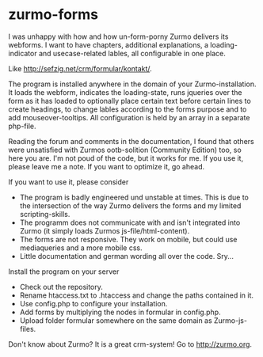 zurmo-forms
===========

I was unhappy with how and how un-form-porny Zurmo delivers its webforms. I want to have chapters, additional explanations, a loading-indicator and usecase-related lables, all configurable in one place. 

Like http://sefzig.net/crm/formular/kontakt/. 

The program is installed anywhere in the domain of your Zurmo-installation. It loads the webform, indicates the loading-state, runs jqueries over the form as it has loaded to optionally place certain text before certain lines to create headings, to change lables according to the forms purpose and to add mouseover-tooltips. All configuration is held by an array in a separate php-file.

Reading the forum and comments in the documentation, I found that others were unsatisfied with Zurmos ootb-solition (Community Edition) too, so here you are. I'm not poud of the code, but it works for me. If you use it, please leave me a note. If you want to optimize it, go ahead.

If you want to use it, please consider
* The program is badly engineered und unstable at times. This is due to the intersection of the way Zurmo delivers the forms and my limited scripting-skills.
* The programm does not communicate with and isn't integrated into Zurmo (it simply loads Zurmos js-file/html-content). 
* The forms are not responsive. They work on mobile, but could use mediaqueries and a more mobile css.
* Little documentation and german wording all over the code. Sry...

Install the program on your server
* Check out the repository.
* Rename htaccess.txt to .htaccess and change the paths contained in it.
* Use config.php to configure your installation.
* Add forms by multiplying the nodes in formular in config.php.
* Upload folder formular somewhere on the same domain as Zurmo-js-files.

Don't know about Zurmo? 
It is a great crm-system!
Go to http://zurmo.org.
